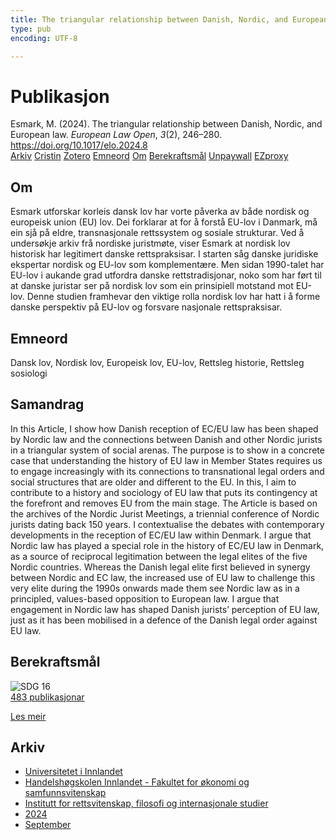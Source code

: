 ```yaml
---
title: The triangular relationship between Danish, Nordic, and European law
type: pub
encoding: UTF-8

---
```

<h1>Publikasjon</h1>
<article id="csl-bib-container-ERLBAXEK" class="csl-bib-container">
  <div class="csl-bib-body"> <div class="csl-entry">Esmark, M. (2024). The triangular relationship between Danish, Nordic, and European law. <i>European Law Open</i>, <i>3</i>(2), 246–280. <a href="https://doi.org/10.1017/elo.2024.8">https://doi.org/10.1017/elo.2024.8</a></div> </div>
  <div class="csl-bib-buttons">
    <a href="#taxonomy-article-ERLBAXEK" alt="archive" class="csl-bib-button">Arkiv</a>
    <a href="https://app.cristin.no/results/show.jsf?id=2293273" alt="Cristin" class="csl-bib-button">Cristin</a>
    <a href="http://zotero.org/groups/5881554/items/ERLBAXEK" alt="Zotero" class="csl-bib-button">Zotero</a>
    <a href="#keywords-article-ERLBAXEK" alt="keywords" class="csl-bib-button">Emneord</a>
    <a href="#about-article-ERLBAXEK" alt="about_pub" class="csl-bib-button">Om</a>
    <a href="#sdg-article-ERLBAXEK" alt="sdg" class="csl-bib-button">Berekraftsmål</a>
    <a href="https://doi.org/10.1017/elo.2024.8" alt="Unpaywall" class="csl-bib-button">Unpaywall</a>
    <a href="https://doi.org/10.1017/elo.2024.8" alt="EZproxy" class="csl-bib-button">EZproxy</a>
  </div>
  <div id="csl-bib-meta-container-ERLBAXEK"></div>
</article>
<div id="csl-bib-meta-ERLBAXEK" class="csl-bib-meta">
  <article id="about-article-ERLBAXEK" class="about_pub-article">
    <h1>Om</h1>
    Esmark utforskar korleis dansk lov har vorte påverka av både nordisk og europeisk union (EU) lov. Dei forklarar at for å forstå EU-lov i Danmark, må ein sjå på eldre, transnasjonale rettssystem og sosiale strukturar. Ved å undersøkje arkiv frå nordiske juristmøte, viser Esmark at nordisk lov historisk har legitimert danske rettspraksisar. I starten såg danske juridiske ekspertar nordisk og EU-lov som komplementære. Men sidan 1990-talet har EU-lov i aukande grad utfordra danske rettstradisjonar, noko som har ført til at danske juristar ser på nordisk lov som ein prinsipiell motstand mot EU-lov. Denne studien framhevar den viktige rolla nordisk lov har hatt i å forme danske perspektiv på EU-lov og forsvare nasjonale rettspraksisar.
  </article>
  <article id="keywords-article-ERLBAXEK" class="keywords-article">
    <h1>Emneord</h1>
    Dansk lov, Nordisk lov, Europeisk lov, EU-lov, Rettsleg historie, Rettsleg sosiologi
  </article>
  <article id="abstract-article-ERLBAXEK" class="abstract-article">
    <h1>Samandrag</h1>
    In this Article, I show how Danish reception of EC/EU law has been shaped by Nordic law and the connections between Danish and other Nordic jurists in a triangular system of social arenas. The purpose is to show in a concrete case that understanding the history of EU law in Member States requires us to engage increasingly with its connections to transnational legal orders and social structures that are older and different to the EU. In this, I aim to contribute to a history and sociology of EU law that puts its contingency at the forefront and removes EU from the main stage. The Article is based on the archives of the Nordic Jurist Meetings, a triennial conference of Nordic jurists dating back 150 years. I contextualise the debates with contemporary developments in the reception of EC/EU law within Denmark. I argue that Nordic law has played a special role in the history of EC/EU law in Denmark, as a source of reciprocal legitimation between the legal elites of the five Nordic countries. Whereas the Danish legal elite first believed in synergy between Nordic and EC law, the increased use of EU law to challenge this very elite during the 1990s onwards made them see Nordic law as in a principled, values-based opposition to European law. I argue that engagement in Nordic law has shaped Danish jurists’ perception of EU law, just as it has been mobilised in a defence of the Danish legal order against EU law.
  </article>
  <article id="sdg-article-ERLBAXEK" class="sdg-article">
    <h1>Berekraftsmål</h1>
    <div class="sdg-container"><div id="sdg16" class="sdg">
        <img src="{{< params subfolder >}}images/sdg/sdg16_nn.png" class="image" alt="SDG 16">
        <div class="sdg-overlay">
          <a href="{{< params subfolder >}}nn/archive/?sdg=16#archive" class="sdg-publication-count"><span>483</span> publikasjonar</a>
          <p><a href="https://fn.no/om-fn/fns-baerekraftsmaal/fred-rettferdighet-og-velfungerende-institusjoner?lang=nno-NO" class="sdg-read-more">Les meir</a></p>
        </div>
      </div></div>
  </article>
  <article id="taxonomy-article-ERLBAXEK" class="taxonomy-article">
    <h1>Arkiv</h1>
    <ul>
      <li><a href="{{< params subfolder >}}nn/archive/?key=3DCRN523">Universitetet i Innlandet</a></li>
      <li><a href="{{< params subfolder >}}nn/archive/?key=DU8Q9LN9">Handelshøgskolen Innlandet - Fakultet for økonomi og samfunnsvitenskap</a></li>
      <li><a href="{{< params subfolder >}}nn/archive/?key=ITYAG68H">Institutt for rettsvitenskap, filosofi og internasjonale studier</a></li>
      <li><a href="{{< params subfolder >}}nn/archive/?key=KVIAK4ZQ">2024</a></li>
      <li><a href="{{< params subfolder >}}nn/archive/?key=68GEEIJB">September</a></li>
    </ul>
  </article>
</div>
